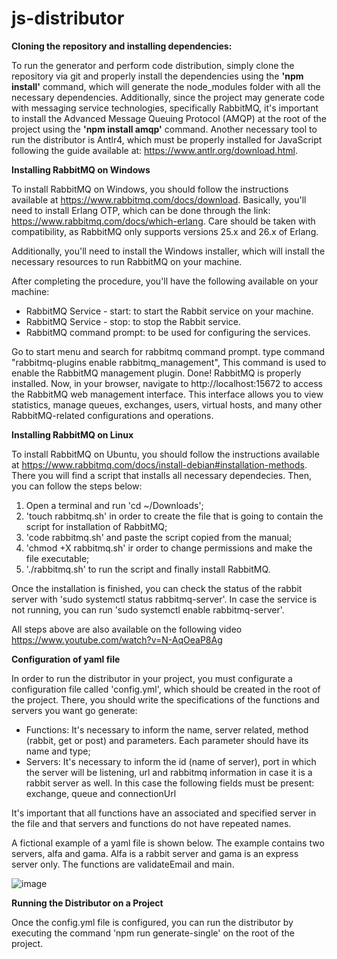 ﻿# js-distributor


**Cloning the repository and installing dependencies:**

To run the generator and perform code distribution, simply clone the repository via git and properly install the dependencies using the **'npm install'** command, which will generate the node_modules folder with all the necessary dependencies. Additionally, since the project may generate code with messaging service technologies, specifically RabbitMQ, it's important to install the Advanced Message Queuing Protocol (AMQP) at the root of the project using the **'npm install amqp'** command. Another necessary tool to run the distributor is Antlr4, which must be properly installed for JavaScript following the guide available at: https://www.antlr.org/download.html.

**Installing RabbitMQ on Windows**

To install RabbitMQ on Windows, you should follow the instructions available at https://www.rabbitmq.com/docs/download. Basically, you'll need to install Erlang OTP, which can be done through the link: https://www.rabbitmq.com/docs/which-erlang. Care should be taken with compatibility, as RabbitMQ only supports versions 25.x and 26.x of Erlang.

Additionally, you'll need to install the Windows installer, which will install the necessary resources to run RabbitMQ on your machine.

After completing the procedure, you'll have the following available on your machine:

* RabbitMQ Service - start: to start the Rabbit service on your machine.
* RabbitMQ Service - stop: to stop the Rabbit service.
* RabbitMQ command prompt: to be used for configuring the services.

Go to start menu and search for rabbitmq command prompt.
type command "rabbitmq-plugins enable rabbitmq_management", This command is used to enable the RabbitMQ management plugin.
Done! RabbitMQ is properly installed. Now, in your browser, navigate to http://localhost:15672 to access the RabbitMQ web management interface. This interface allows you to view statistics, manage queues, exchanges, users, virtual hosts, and many other RabbitMQ-related configurations and operations.

**Installing RabbitMQ on Linux**

To install RabbitMQ on Ubuntu, you should follow the instructions available at https://www.rabbitmq.com/docs/install-debian#installation-methods. There you will find a script that installs all necessary dependecies. Then, you can follow the steps below: 

1. Open a terminal and run 'cd ~/Downloads';
2. 'touch rabbitmq.sh' in order to create the file that is going to contain the script for installation of RabbitMQ;
3. 'code rabbitmq.sh' and paste the script copied from the manual;
4. 'chmod +X rabbitmq.sh' ir order to change permissions and make the file executable;
5. './rabbitmq.sh' to run the script and finally install RabbitMQ.

Once the installation is finished, you can check the status of the rabbit server with 'sudo systemctl status rabbitmq-server'. In case the service is not running, you can run 'sudo systemctl enable rabbitmq-server'.

All steps above are also available on the following video https://www.youtube.com/watch?v=N-AqOeaP8Ag

**Configuration of yaml file**

In order to run the distributor in your project, you must configurate a configuration file called 'config.yml', which should be created in the root of the project. There, you should write the specifications of the functions and servers you want go generate:

* Functions: It's necessary to inform the name, server related, method (rabbit, get or post) and parameters. Each parameter should have its name and type;
* Servers: It's necessary to inform the id (name of server), port in which the server will be listening, url and rabbitmq information in case it is a rabbit server as well. In this case the following fields must be present: exchange, queue and connectionUrl

It's important that all functions have an associated and specified server in the file and that servers and functions do not have repeated names. 

A fictional example of a yaml file is shown below. The example contains two servers, alfa and gama. Alfa is a rabbit server and gama is an express server only. The functions are validateEmail and main.

![image](https://github.com/dlucredio/js-distributor/assets/99351180/c27d4d86-6a08-43f4-ab89-004eba803cec)


**Running the Distributor on a Project**

Once the config.yml file is configured, you can run the distributor by executing the command 'npm run generate-single' on the root of the project.
